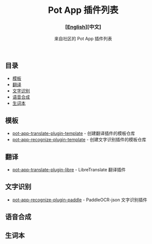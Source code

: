 <div align="center">
<h1>Pot App 插件列表</h1>

<h3>[<a href='./README.md'>English</a>][中文]</h3>

来自社区的 Pot App 插件列表

<br />

</div>

## 目录

- [模板](#模板)
- [翻译](#翻译)
- [文字识别](#文字识别)
- [语音合成](#语音合成)
- [生词本](#生词本)

## 模板

- [pot-app-translate-plugin-template](https://github.com/pot-app/pot-app-translate-plugin-template) - 创建翻译插件的模板仓库
- [pot-app-recognize-plugin-template](https://github.com/pot-app/pot-app-recognize-plugin-template) - 创建文字识别插件的模板仓库

## 翻译

- [pot-app-translate-plugin-libre](https://github.com/Integral-Tech/pot-app-translate-plugin-libre) - LibreTranslate 翻译插件

## 文字识别

- [pot-app-recognize-plugin-paddle](https://github.com/pot-app/pot-app-recognize-plugin-paddle) - PaddleOCR-json 文字识别插件

## 语音合成

## 生词本
